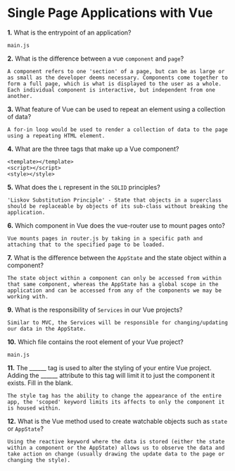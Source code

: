# Single Page Applications with Vue

**1.** What is the entrypoint of an application?
<!-- enter you answer in the space below -->
```
main.js
```
**2.** What is the difference between a vue `component` and `page`?
<!-- enter you answer in the space below -->
```
A component refers to one 'section' of a page, but can be as large or as small as the developer deems necessary. Components come together to form a full page, which is what is displayed to the user as a whole. Each individual component is interactive, but independent from one another.
```
**3.** What feature of Vue can be used to repeat an element using a collection of data?
<!-- enter you answer in the space below -->
```
A for-in loop would be used to render a collection of data to the page using a repeating HTML element.
```
**4.** What are the three tags that make up a Vue component?
<!-- enter you answer in the space below -->
```
<template></template>
<script></script>
<style></style>
```
**5.** What does the `L` represent in the `SOLID` principles?
<!-- enter you answer in the space below -->
```
'Liskov Substitution Principle' - State that objects in a superclass should be replaceable by objects of its sub-class without breaking the application. 
```
**6.** Which component in Vue does the vue-router use to mount pages onto?
<!-- enter you answer in the space below -->
```
Vue mounts pages in router.js by taking in a specific path and attaching that to the specified page to be loaded.
```
**7.** What is the difference between the `AppState` and the state object within a component?
<!-- enter you answer in the space below -->
```
The state object within a component can only be accessed from within that same component, whereas the AppState has a global scope in the application and can be accessed from any of the components we may be working with.
```
**9.** What is the responsibility of `Services` in our Vue projects?
<!-- enter you answer in the space below -->
```
Similar to MVC, the Services will be responsible for changing/updating our data in the AppState.
```
**10.** Which file contains the root element of your Vue project?
<!-- enter you answer in the space below -->
```
main.js
```
**11.** The ______ tag is used to alter the styling of your entire Vue project.  Adding the ______ attribute to this tag will limit it to just the component it exists.  Fill in the blank.
<!-- enter you answer in the space below -->
```
The style tag has the ability to change the appearance of the entire app, the 'scoped' keyword limits its affects to only the component it is housed within.
```
**12.** What is the Vue method used to create watchable objects such as `state` or `AppState`?
<!-- enter you answer in the space below -->
```
Using the reactive keyword where the data is stored (either the state within a component or the AppState) allows us to observe the data and take action on change (usually drawing the update data to the page or changing the style).
```